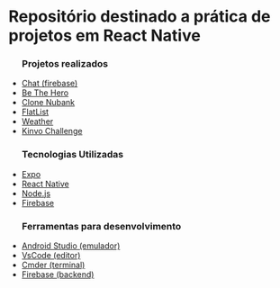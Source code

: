 <h1>Repositório destinado a prática de projetos em React Native</h1>

<ul>
  <h3>Projetos realizados</h3>
  <li><a href='https://github.com/jumatosk/react-natice-practice/tree/master/chat'>Chat (firebase)</a></li>
  <li><a href='https://github.com/jumatosk/react-natice-practice/tree/master/semana-omni-stack-11'>Be The Hero</a></li>
  <li><a href='https://github.com/jumatosk/react-natice-practice/tree/master/nubank'>Clone Nubank</a></li>
  <li><a href='https://github.com/jumatosk/react-natice-practice/tree/master/flatlist'>FlatList</a></li>
  <li><a href='https://github.com/jumatosk/react-natice-practice/tree/master/weather'>Weather</a></li>
  <li><a href='https://github.com/jumatosk/reactnative/tree/master/kinvoTest'>Kinvo Challenge</a></li>
</ul>

<ul>
  <h3>Tecnologias Utilizadas</h3>
  <li><a href='https://expo.io/'>Expo</a></li>
  <li><a href='https://reactnative.dev/'>React Native</a></li>
  <li><a href='https://nodejs.org/en/download/'>Node.js</a></li>
  <li><a href='https://firebase.google.com/?hl=pt-br'>Firebase</a></li>
</ul>

<ul>
  <h3>Ferramentas para desenvolvimento</h3>
  <li><a href='https://developer.android.com/studio'>Android Studio (emulador)</a></li>
  <li><a href='https://code.visualstudio.com/'>VsCode (editor)</a></li>
  <li><a href='https://cmder.net/'>Cmder (terminal)</a></li>
  <li><a href='https://firebase.google.com/?hl=pt-br'>Firebase (backend)</a></li>
</ul>
